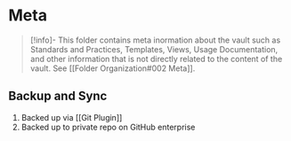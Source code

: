 # Meta

> [!info]-
> This folder contains meta inormation about the vault such as Standards and Practices, Templates, Views, Usage Documentation, and other information that is not directly related to the content of the vault. See [[Folder Organization#002 Meta]].

## Backup and Sync

1. Backed up via [[Git Plugin]]
2. Backed up to private repo on GitHub enterprise
